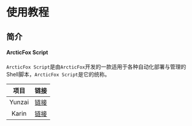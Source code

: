 # 使用教程

## 简介

#### ArcticFox Script

`ArcticFox Script`是由`ArcticFox`开发的一款适用于各种自动化部署与管理的Shell脚本，`ArcticFox Script`是它的统称。

| 项目 | 链接 |
| :------: | :------: |
| Yunzai | [链接](./yunzai/) |
| Karin | [链接](./karin/) |
